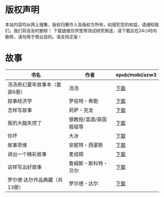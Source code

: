 # 版权声明

本站内容均从网上搜集，版权归著作人及版权方所有，如侵犯您的权益，请通知我们，我们将会及时删除！ 下载链接仅供宽带测试研究用途，请下载后在24小时内删除，请勿用于商业目的。请支持正版！

# 故事

| 书名 | 作者 | epub/mobi/azw3 |
| --- | --- | --- |
| 汤汤奇幻童年故事本（套装6册） | 汤汤 | [下载](https://url89.ctfile.com/f/31084289-1375497934-ca2e7b?p=8866) |
| 叙事经济学 | 罗伯特・希勒 | [下载](https://url89.ctfile.com/f/31084289-1356990217-d9a829?p=8866) |
| 怎样写故事 | 莉萨・克龙 | [下载](https://url89.ctfile.com/f/31084289-1357054225-f88c8b?p=8866) |
| 我的大脑失控了 | 银教授/温酒/英国报姐等 | [下载](https://url89.ctfile.com/f/31084289-1357032685-82f30e?p=8866) |
| 你坏 | 大冰 | [下载](https://url89.ctfile.com/f/31084289-1357022809-a0e444?p=8866) |
| 故事思维 | 安妮特・西蒙斯 | [下载](https://url89.ctfile.com/f/31084289-1357016149-fef684?p=8866) |
| 讲出一个精彩故事 | 麦成辉 | [下载](https://url89.ctfile.com/f/31084289-1357015117-2867de?p=8866) |
| 这样写出好故事 | 詹姆斯・斯科特・贝尔 | [下载](https://url89.ctfile.com/f/31084289-1357011034-28e8b6?p=8866) |
| 罗尔德·达尔作品典藏（共13册） | 罗尔德・达尔 | [下载](https://url89.ctfile.com/f/31084289-1357010074-32fff4?p=8866) |
